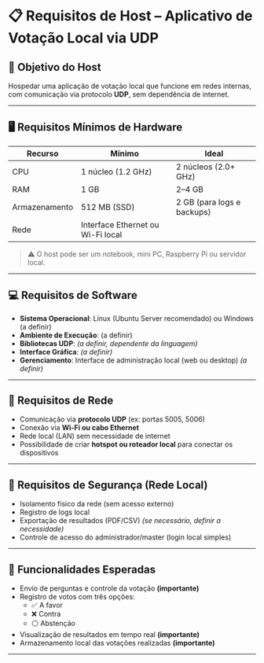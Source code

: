 # 📋 Requisitos de Host – Aplicativo de Votação Local via UDP

## 🎯 Objetivo do Host

Hospedar uma aplicação de votação local que funcione em redes internas, com comunicação via protocolo **UDP**, sem dependência de internet.

---
## 🖥️ Requisitos Mínimos de Hardware

| Recurso       | Mínimo              | Ideal                 |
|---------------|---------------------|------------------------|
| CPU           | 1 núcleo (1.2 GHz)   | 2 núcleos (2.0+ GHz)   |
| RAM           | 1 GB                | 2–4 GB                |
| Armazenamento | 512 MB (SSD)        | 2 GB (para logs e backups) |
| Rede          | Interface Ethernet ou Wi-Fi local |


> ⚠️ O host pode ser um notebook, mini PC, Raspberry Pi ou servidor local.

---

## 💻 Requisitos de Software

- **Sistema Operacional**: Linux (Ubuntu Server recomendado) ou Windows (a definir)
- **Ambiente de Execução**: (a definir)
- **Bibliotecas UDP**: *(a definir, dependente da linguagem)*
- **Interface Gráfica**: *(a definir)*
- **Gerenciamento**: Interface de administração local (web ou desktop) *(a definir)*

---

## 📡 Requisitos de Rede

- Comunicação via **protocolo UDP** (ex: portas 5005, 5006)
- Conexão via **Wi-Fi ou cabo Ethernet**
- Rede local (LAN) sem necessidade de internet
- Possibilidade de criar **hotspot ou roteador local** para conectar os dispositivos

---

## 🔐 Requisitos de Segurança (Rede Local)

- Isolamento físico da rede (sem acesso externo)
- Registro de logs local
- Exportação de resultados (PDF/CSV) *(se necessário,  definir a necessidade)*
- Controle de acesso do administrador/master (login local simples) 

---

## 🧰 Funcionalidades Esperadas

- Envio de perguntas e controle da votação **(importante)**
- Registro de votos com três opções:
  - ✅ A favor
  - ❌ Contra
  - ⚪ Abstenção
- Visualização de resultados em tempo real **(importante)**
- Armazenamento local das votações realizadas **(importante)**

---

